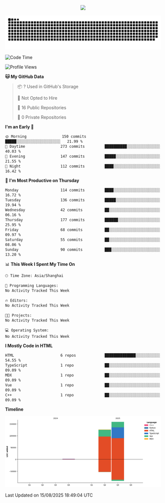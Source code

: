 <div id="header" align="center">
  <img src="https://media.giphy.com/media/du3J3cXyzhj75IOgvA/giphy.gif" width="120"/>
</div>



![](https://raw.githubusercontent.com/iocion/iocion/refs/heads/output/github-contribution-grid-snake.svg)


<!--START_SECTION:waka-->
![Code Time](http://img.shields.io/badge/Code%20Time-6%20hrs%2045%20mins-blue)

![Profile Views](http://img.shields.io/badge/Profile%20Views-0-blue)

**🐱 My GitHub Data** 

> 📦 ? Used in GitHub's Storage 
 > 
> 🚫 Not Opted to Hire
 > 
> 📜 16 Public Repositories 
 > 
> 🔑 0 Private Repositories 
 > 
**I'm an Early 🐤** 

```text
🌞 Morning                150 commits         █████░░░░░░░░░░░░░░░░░░░░   21.99 % 
🌆 Daytime                273 commits         ██████████░░░░░░░░░░░░░░░   40.03 % 
🌃 Evening                147 commits         █████░░░░░░░░░░░░░░░░░░░░   21.55 % 
🌙 Night                  112 commits         ████░░░░░░░░░░░░░░░░░░░░░   16.42 % 
```
📅 **I'm Most Productive on Thursday** 

```text
Monday                   114 commits         ████░░░░░░░░░░░░░░░░░░░░░   16.72 % 
Tuesday                  136 commits         █████░░░░░░░░░░░░░░░░░░░░   19.94 % 
Wednesday                42 commits          ██░░░░░░░░░░░░░░░░░░░░░░░   06.16 % 
Thursday                 177 commits         ██████░░░░░░░░░░░░░░░░░░░   25.95 % 
Friday                   68 commits          ██░░░░░░░░░░░░░░░░░░░░░░░   09.97 % 
Saturday                 55 commits          ██░░░░░░░░░░░░░░░░░░░░░░░   08.06 % 
Sunday                   90 commits          ███░░░░░░░░░░░░░░░░░░░░░░   13.20 % 
```


📊 **This Week I Spent My Time On** 

```text
🕑︎ Time Zone: Asia/Shanghai

💬 Programming Languages: 
No Activity Tracked This Week

🔥 Editors: 
No Activity Tracked This Week

🐱‍💻 Projects: 
No Activity Tracked This Week

💻 Operating System: 
No Activity Tracked This Week
```

**I Mostly Code in HTML** 

```text
HTML                     6 repos             ██████████████░░░░░░░░░░░   54.55 % 
TypeScript               1 repo              ██░░░░░░░░░░░░░░░░░░░░░░░   09.09 % 
MDX                      1 repo              ██░░░░░░░░░░░░░░░░░░░░░░░   09.09 % 
Vue                      1 repo              ██░░░░░░░░░░░░░░░░░░░░░░░   09.09 % 
C++                      1 repo              ██░░░░░░░░░░░░░░░░░░░░░░░   09.09 % 
```



**Timeline**

![Lines of Code chart](https://raw.githubusercontent.com/iocion/iocion/main/assets/bar_graph.png)


 Last Updated on 15/08/2025 18:49:04 UTC
<!--END_SECTION:waka-->
